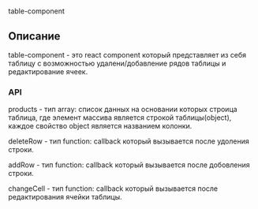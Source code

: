 #
table-component



## Описание

table-component - это react component который представляет из себя таблицу с возможностью удалени/добавление рядов таблицы и редактирование ячеек.

### API

products - тип array: список данных на основании которых строица таблица, где элемент массива является строкой таблицы(object), каждое свойство object является названием колонки.

deleteRow - тип function: callback который вызывается после удоления строки.

addRow - тип function: callback который вызывается после добовления строки.

changeCell - тип function: callback который вызывается после редактирования ячейки таблицы.



